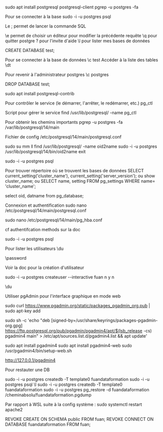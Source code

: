 sudo apt install postgresql postgresql-client
pgrep -u postgres -fa

Pour se connecter à la base
sudo -i -u postgres psql

Le ; permet de lancer la commande SQL

\e permet de choisir un éditeur pour modifier la précédente requête
\q pour quitter postgre
\? pour l'invite d'aide
\l pour lister mes bases de données

CREATE DATABASE test;

Pour se connecter à la base de données
\c test
Accéder à la liste des tables
\dt

Pour revenir à l'administrateur postgres
\c postgres

DROP DATABASE test;

sudo apt install postgresql-contrib

Pour contrôler le service (le démarrer, l'arrêter, le redémarrer, etc.)
pg_ctl

Script pour gérer le service
find /usr/lib/postgresql/ -name pg_ctl

Pour obtenir les chemins importants
pgrep -u postgres -fa
/var/lib/postgresql/14/main

Fichier de config
/etc/postgresql/14/main/postgresql.conf

sudo su
mm
ll
find /usr/lib/postgresql/ -name oid2name
sudo -i -u postgres /usr/lib/postgresql/14/bin/oid2name
exit

sudo -i -u postgres psql

Pour trouver répertoire où se trouvent les bases de données
SELECT current_setting('cluster_name'), current_setting('server_version');
ou
show cluster_name;
ou
SELECT name, setting FROM pg_settings WHERE name= 'cluster_name';

select oid, datname from pg_database;

Connexion et authentification
sudo nano /etc/postgresql/14/main/postgresql.conf

sudo nano /etc/postgresql/14/main/pg_hba.conf

cf authentifcation methods sur la doc

sudo -i -u postgres psql

Pour lister les utilisateurs
\du

\password

Voir la doc pour la création d'utilisateur

sudo -i -u postgres createuser --interactive
fuan
n
y
n

\du

Utiliser pgAdmin pour l'interface graphique en mode web

sudo curl https://www.pgadmin.org/static/packages_pgadmin_org.pub | sudo apt-key add

sudo sh -c 'echo "deb [signed-by=/usr/share/keyrings/packages-pgadmin-org.gpg] https://ftp.postgresql.org/pub/pgadmin/pgadmin4/apt/$(lsb_release -cs) pgadmin4 main" > /etc/apt/sources.list.d/pgadmin4.list && apt update'

sudo apt install pgadmin4
sudo apt install pgadmin4-web
sudo /usr/pgadmin4/bin/setup-web.sh

http://127.0.0.1/pgadmin4

Pour restauter une DB

sudo -i -u postgres createdb -T template0 fuandataformation
sudo -i -u postgres psql
\l
sudo -i -u postgres createdb -T template0 fuandataformation
sudo -i -u postgres pg_restore -d fuandataformation /cheminabsolu/fuandataformation.pgdump

Par rapport à WSL suite à la config système :
sudo systemctl restart apache2

REVOKE CREATE ON SCHEMA public FROM fuan;
REVOKE CONNECT ON DATABASE fuandataformation FROM fuan;
